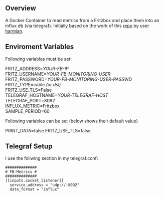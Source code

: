 ## Overview ##

A Docker Container to read metrics from a Fritzbox and place them into an influx db (via telegraf). Initially based on the work of this [repo](https://github.com/harmjan/fritzbox-metrics) by user [harmjan](https://github.com/harmjan).

## Enviroment Variables

Following variables must be set:

FRITZ_ADDRESS=*YOUR-FB-IP*  
FRITZ_USERNAME=*YOUR-FB-MONITORING-USER*  
FRITZ_PASSWORD=*YOUR-FB-MONITORING-USER-PASSWD*  
FRITZ_TYPE=cable *(or dsl)*  
FRITZ_USE_TLS=False  
TELEGRAF_HOSTNAME=*YOUR-TELEGRAF-HOST*  
TELEGRAF_PORT=8092  
INFLUX_METRIC=Fritzbox  
SAMPLE_PERIOD=60  

Following variables can be set (below shows their default value)

PRINT_DATA=false
FRITZ_USE_TLS=false

## Telegraf Setup

I use the follwing section in my telegraf.conf:

    ##############
    # FB-Metrics #
    ##############
    [[inputs.socket_listener]]
      service_address = "udp://:8092"
      data_format = "influx"

